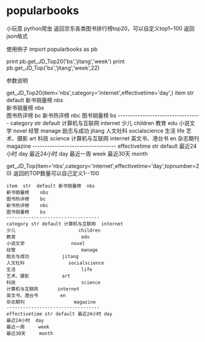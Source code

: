 # popularbooks
小玩意 python爬虫 返回京东各类图书排行榜top20，可以自定义top1~100
返回json格式

使用例子
import popularbooks as pb

print pb.get_JD_Top20('bs','jitang','week')
print pb.get_JD_Top('bs','jitang','week',22)

参数说明


get_JD_Top20(item='nbs',category='internet',effectivetime='day',)
    item  str  default 新书销量榜  nbs  
    新书销量榜    nbs  
    图书热评榜    bc
    新书热评榜    nbc
    图书销量榜    bs
    ----------------------------------
    category str default 计算机与互联网  internet
    少儿                       children
    教育                        edu
    小说文学                 novel
    经管                        manage
    励志与成功            jitang
    人文社科                socialscience
    生活                        life
    艺术、摄影            art
    科技                        science
    计算机与互联网       internet
    英文书、港台书        en
    杂志期刊                  magazine
    ----------------------------------
    effectivetime str default 最近24小时 day
    最近24小时  day
    最近一周     week
    最近30天     month

get_JD_Top(item='nbs',category='internet',effectivetime='day',topnumber=20)
    返回的TOP数量可以自己定义1--100
    
    item  str  default 新书销量榜  nbs  
    新书销量榜    nbs  
    图书热评榜    bc
    新书热评榜    nbc
    图书销量榜    bs
    ----------------------------------
    category str default 计算机与互联网  internet
    少儿                       children
    教育                        edu
    小说文学                 novel
    经管                        manage
    励志与成功            jitang
    人文社科                socialscience
    生活                        life
    艺术、摄影            art
    科技                        science
    计算机与互联网       internet
    英文书、港台书        en
    杂志期刊                  magazine
    ----------------------------------
    effectivetime str default 最近24小时 day
    最近24小时  day
    最近一周     week
    最近30天     month
